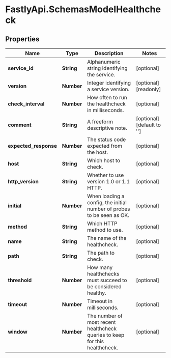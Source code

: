 # FastlyApi.SchemasModelHealthcheck

## Properties

Name | Type | Description | Notes
------------ | ------------- | ------------- | -------------
**service_id** | **String** | Alphanumeric string identifying the service. | [optional] 
**version** | **Number** | Integer identifying a service version. | [optional] [readonly] 
**check_interval** | **Number** | How often to run the healthcheck in milliseconds. | [optional] 
**comment** | **String** | A freeform descriptive note. | [optional] [default to &#39;&#39;]
**expected_response** | **Number** | The status code expected from the host. | [optional] 
**host** | **String** | Which host to check. | [optional] 
**http_version** | **String** | Whether to use version 1.0 or 1.1 HTTP. | [optional] 
**initial** | **Number** | When loading a config, the initial number of probes to be seen as OK. | [optional] 
**method** | **String** | Which HTTP method to use. | [optional] 
**name** | **String** | The name of the healthcheck. | [optional] 
**path** | **String** | The path to check. | [optional] 
**threshold** | **Number** | How many healthchecks must succeed to be considered healthy. | [optional] 
**timeout** | **Number** | Timeout in milliseconds. | [optional] 
**window** | **Number** | The number of most recent healthcheck queries to keep for this healthcheck. | [optional] 


